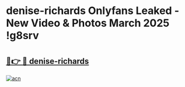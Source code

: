# denise-richards Onlyfans Leaked - New Video & Photos March 2025 !g8srv

# <h2><a href="https://tsynvs.iuczelnia.edu.pl?title=denise-richards&ref=g8srv">🔗👉 🔴 denise-richards</a></h2>

[![acn](https://github.com/user-attachments/assets/0f9c940e-d8b0-45ae-aac7-cd30a18b3e1c)](https://tsynvs.iuczelnia.edu.pl?title=denise-richards&ref=g8srv)

